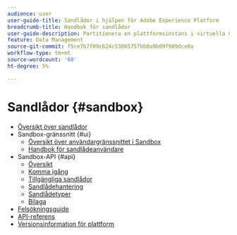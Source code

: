 ```yaml
---
audience: user
user-guide-title: Sandlådor i hjälpen för Adobe Experience Platform
breadcrumb-title: Handbok för sandlådor
user-guide-description: Partitionera en plattformsinstans i virtuella miljöer för utveckling, testning och programdistribution.
feature: Data Management
source-git-commit: f5ce7b7f09c624c53065757bb8a9b09f989dce0a
workflow-type: tm+mt
source-wordcount: '60'
ht-degree: 5%

---
```



# Sandlådor {#sandbox}

* [Översikt över sandlådor](home.md)
* Sandbox-gränssnitt {#ui}
   * [Översikt över användargränssnittet i Sandbox](ui/overview.md)
   * [Handbok för sandlådeanvändare](ui/user-guide.md)
* Sandbox-API {#api}
   * [Översikt](api/overview.md)
   * [Komma igång](api/getting-started.md)
   * [Tillgängliga sandlådor](api/available.md)
   * [Sandlådehantering](api/sandboxes.md)
   * [Sandlådetyper](api/types.md)
   * [Bilaga](api/appendix.md)
* [Felsökningsguide](troubleshooting-guide.md)
* [API-referens](https://www.adobe.io/experience-platform-apis/references/sandbox)
* [Versionsinformation för plattform](https://www.adobe.com/go/platform-release-notes-en)